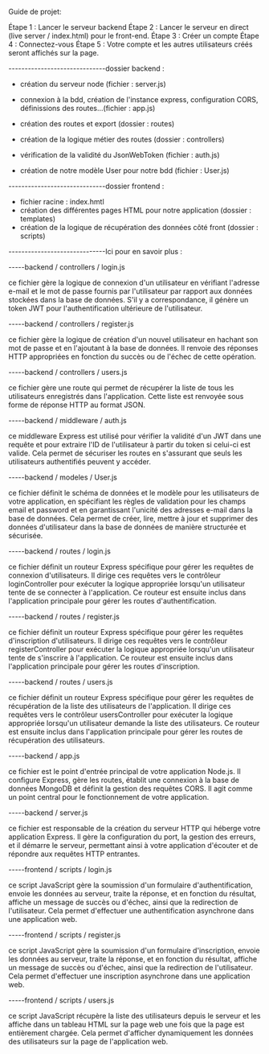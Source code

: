 Guide de projet: 

Étape 1 : Lancer le serveur backend 
Étape 2 : Lancer le serveur en direct (live server / index.html) pour le front-end.
Étape 3 : Créer un compte
Étape 4 : Connectez-vous
Étape 5 : Votre compte et les autres utilisateurs créés seront affichés sur la page.

------------------------------dossier backend : 

* création du serveur node (fichier : server.js)
* connexion à la bdd, création de l'instance express, configuration CORS, définissions des routes...(fichier : app.js)

* création des routes et export (dossier : routes)
* création de la logique métier des routes (dossier : controllers)
* vérification de la validité du JsonWebToken (fichier : auth.js)
* création de notre modèle User pour notre bdd (fichier : User.js)

------------------------------dossier frontend : 

* fichier racine : index.hmtl 
* création des différentes pages HTML pour notre application (dossier : templates)
* création de la logique de récupération des données côté front (dossier : scripts)

------------------------------Ici pour en savoir plus : 

-----backend / controllers / login.js

ce fichier gère la logique de connexion d'un utilisateur en vérifiant l'adresse e-mail et le mot de passe fournis par l'utilisateur par rapport aux données stockées dans la base de données. S'il y a correspondance, il génère un token JWT pour l'authentification ultérieure de l'utilisateur.

-----backend / controllers / register.js

ce fichier gère la logique de création d'un nouvel utilisateur en hachant son mot de passe et en l'ajoutant à la base de données. Il renvoie des réponses HTTP appropriées en fonction du succès ou de l'échec de cette opération.

-----backend / controllers / users.js

ce fichier gère une route qui permet de récupérer la liste de tous les utilisateurs enregistrés dans l'application. Cette liste est renvoyée sous forme de réponse HTTP au format JSON.

-----backend / middleware / auth.js

ce middleware Express est utilisé pour vérifier la validité d'un JWT dans une requête et pour extraire l'ID de l'utilisateur à partir du token si celui-ci est valide. Cela permet de sécuriser les routes en s'assurant que seuls les utilisateurs authentifiés peuvent y accéder.

-----backend / modeles / User.js

ce fichier définit le schéma de données et le modèle pour les utilisateurs de votre application, en spécifiant les règles de validation pour les champs email et password et en garantissant l'unicité des adresses e-mail dans la base de données. Cela permet de créer, lire, mettre à jour et supprimer des données d'utilisateur dans la base de données de manière structurée et sécurisée.

-----backend / routes / login.js

ce fichier définit un routeur Express spécifique pour gérer les requêtes de connexion d'utilisateurs. Il dirige ces requêtes vers le contrôleur loginController pour exécuter la logique appropriée lorsqu'un utilisateur tente de se connecter à l'application. Ce routeur est ensuite inclus dans l'application principale pour gérer les routes d'authentification.

-----backend / routes / register.js 

ce fichier définit un routeur Express spécifique pour gérer les requêtes d'inscription d'utilisateurs. Il dirige ces requêtes vers le contrôleur registerController pour exécuter la logique appropriée lorsqu'un utilisateur tente de s'inscrire à l'application. Ce routeur est ensuite inclus dans l'application principale pour gérer les routes d'inscription.

-----backend / routes / users.js

ce fichier définit un routeur Express spécifique pour gérer les requêtes de récupération de la liste des utilisateurs de l'application. Il dirige ces requêtes vers le contrôleur usersController pour exécuter la logique appropriée lorsqu'un utilisateur demande la liste des utilisateurs. Ce routeur est ensuite inclus dans l'application principale pour gérer les routes de récupération des utilisateurs.

-----backend / app.js

 ce fichier est le point d'entrée principal de votre application Node.js. Il configure Express, gère les routes, établit une connexion à la base de données MongoDB et définit la gestion des requêtes CORS. Il agit comme un point central pour le fonctionnement de votre application.

-----backend / server.js 

ce fichier est responsable de la création du serveur HTTP qui héberge votre application Express. Il gère la configuration du port, la gestion des erreurs, et il démarre le serveur, permettant ainsi à votre application d'écouter et de répondre aux requêtes HTTP entrantes.

-----frontend / scripts / login.js 

ce script JavaScript gère la soumission d'un formulaire d'authentification, envoie les données au serveur, traite la réponse, et en fonction du résultat, affiche un message de succès ou d'échec, ainsi que la redirection de l'utilisateur. Cela permet d'effectuer une authentification asynchrone dans une application web.

-----frontend / scripts / register.js 

ce script JavaScript gère la soumission d'un formulaire d'inscription, envoie les données au serveur, traite la réponse, et en fonction du résultat, affiche un message de succès ou d'échec, ainsi que la redirection de l'utilisateur. Cela permet d'effectuer une inscription asynchrone dans une application web.

-----frontend / scripts / users.js

ce script JavaScript récupère la liste des utilisateurs depuis le serveur et les affiche dans un tableau HTML sur la page web une fois que la page est entièrement chargée. Cela permet d'afficher dynamiquement les données des utilisateurs sur la page de l'application web.